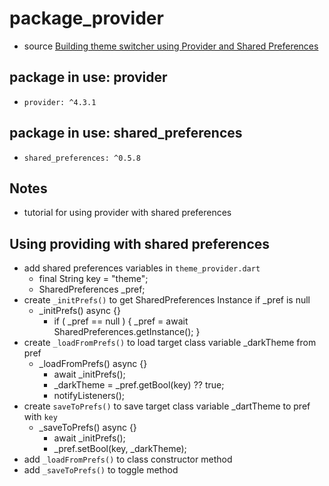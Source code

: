 # package_provider
* source [Building theme switcher using Provider and Shared Preferences](https://codesource.io/building-theme-switcher-using-provider-and-shared-preferences/)

## package in use: provider
* `provider: ^4.3.1`

## package in use: shared_preferences
* `shared_preferences: ^0.5.8`

## Notes
* tutorial for using provider with shared preferences

## Using providing with shared preferences
* add shared preferences variables in `theme_provider.dart`
  * final String key = "theme";
  * SharedPreferences _pref;
* create `_initPrefs()` to get SharedPreferences Instance if _pref is null
  * _initPrefs() async {}
    * if ( _pref == null ) { _pref = await SharedPreferences.getInstance(); }
* create `_loadFromPrefs()` to load target class variable _darkTheme from pref
  * _loadFromPrefs() async {}
    * await _initPrefs();
    * _darkTheme = _pref.getBool(key) ?? true;
    * notifyListeners();
* create `saveToPrefs()` to save target class variable _dartTheme to pref with `key`
  * _saveToPrefs() async {}
    * await _initPrefs();
    * _pref.setBool(key, _darkTheme);
* add `_loadFromPrefs()` to class constructor method
* add `_saveToPrefs()` to toggle method




